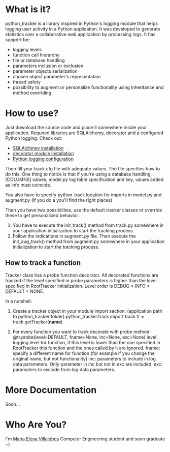 What is it?
========
python_tracker is a library inspired in Python's logging module that helps logging user activity in a Python application.
It was developed to generate statistics over a collaborative web application by processing logs.
It has support for:
* logging levels
* function call hierarchy
* file or database handling
* parameters inclusion or exclusion
* parameter objects serialization 
* chosen object parameter's representation
* thread safety
* possibility to augment or personalize functionality using inheritance and method overriding.

How to use?
========
Just download the source code and place it somewhere inside your application.
Required libraries are SQLAlchemy, decorator and a configured Python logging.
Check out: 
* [SQLAlchmey installation][sqlalchemy-install]
* [decorator module installation][decorator-install]
* [Python logging configuration][python-logging]

Then fill your track.cfg file with adequate values. The file specifies how to do this.
One thing to notice is that if you're using a database handling, [COLUMNS] values, model.py log table specification and key, values added as info must coincide.

You also have to specify python-track location for imports in model.py and augment.py 
(If you do a <git grep FIXME> you'll find the right places)

Then you have two possibilities, use the default tracker classes or override these to get personalized behavior.
1. You have to execute the init_track() method from track.py somewhere in your application initialization to start the tracking process.
2. Follow the indications in augment.py file. Then execute the init_aug_track() method from augment.py somewhere in your application initialization to start the tracking process.

How to track a function
-------------------------------------------

Tracker class has a probe function decorator. 
All decorated functions are tracked if the level specified in probe parameters is higher than the level specified in RootTracker initialization. 
Level order is DEBUG < INFO < DEFAULT < NONE.

In a nutshell:
1. Create a tracker object in your module import section:
	(application path to python_tracker folder).python_tracker.track import track
	tr = track.getTracker(__name__)

2. For every function you want to track decorate with probe method:
	@tr.probe(level=DEFAULT, fname=None, inc=None, exc=None)
	level: logging level for function, if this level is lower than the one specified in RootTracker this function and the ones called by it are ignored.
	fname: specify a different name for function (for example if you change the original name, but not functionality)
	inc: parameters to include in log data parameters. Only parameter in inc but not in exc are included. 
	exc: paramaters to exclude from log data parameters.

More Documentation
==================
Soon...

Who Are You?
============
I'm [María Elena Villalobos][mati] Computer Engineering student and soon graduate =)


[sqlalchemy-install]:http://www.sqlalchemy.org/docs/05/intro.html#installing-sqlalchemy
[decorator-install]:http://pypi.python.org/pypi/decorator
[python-logging]:http://docs.python.org/library/logging.html
[mati]:http://be.linkedin.com/in/mevp7